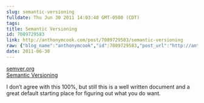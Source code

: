 ```yaml
---
slug: semantic-versioning
fulldate: Thu Jun 30 2011 14:03:48 GMT-0500 (CDT)
tags:
title: Semantic Versioning
id: 7089729583
link: http://anthonymcook.com/post/7089729583/semantic-versioning
raw: {"blog_name":"anthonymcook","id":7089729583,"post_url":"http://anthonymcook.com/post/7089729583/semantic-versioning","slug":"semantic-versioning","type":"link","date":"2011-06-30 19:03:48 GMT","timestamp":1309460628,"state":"published","format":"html","reblog_key":"qMKdoo3b","tags":[],"short_url":"http://tmblr.co/Z8I8zx6cbB0l","summary":"Semantic Versioning","recommended_source":null,"recommended_color":null,"highlighted":[],"note_count":0,"title":"Semantic Versioning","url":"http://semver.org/","link_author":null,"excerpt":null,"publisher":"semver.org","description":"<p>I don&rsquo;t agree with this 100%, but still this is a well written document and a great default starting place for figuring out what you do want.</p>","reblog":{"tree_html":"","comment":"<p>I don’t agree with this 100%, but still this is a well written document and a great default starting place for figuring out what you do want.</p>"},"trail":[{"blog":{"name":"anthonymcook","active":true,"theme":{"avatar_shape":"circle","background_color":"#FAFAFA","body_font":"Helvetica Neue","header_bounds":"","header_image":"https://secure.assets.tumblr.com/images/default_header/optica_pattern_05.png?_v=671444c5f47705cce40d8aefd23df3b1","header_image_focused":"https://secure.assets.tumblr.com/images/default_header/optica_pattern_05_focused_v3.png?_v=671444c5f47705cce40d8aefd23df3b1","header_image_scaled":"https://secure.assets.tumblr.com/images/default_header/optica_pattern_05_focused_v3.png?_v=671444c5f47705cce40d8aefd23df3b1","header_stretch":true,"link_color":"#529ECC","show_avatar":true,"show_description":true,"show_header_image":true,"show_title":true,"title_color":"#444444","title_font":"Gibson","title_font_weight":"bold"}},"post":{"id":"7089729583"},"content_raw":"<p>I don’t agree with this 100%, but still this is a well written document and a great default starting place for figuring out what you do want.</p>","content":"<p>I don’t agree with this 100%, but still this is a well written document and a great default starting place for figuring out what you do want.</p>","is_current_item":true,"is_root_item":true}],"body":"<a href=\"http://semver.org/\">http://semver.org/</a>\n\n<p>I don&rsquo;t agree with this 100%, but still this is a well written document and a great default starting place for figuring out what you do want.</p>"}
date: 2011-06-30
---
```


<aside class="url"><a href="http://semver.org">
<div>semver.org</div>
Semantic Versioning
</a></aside>

I don’t agree with this 100%, but still this is a well written document
and a great default starting place for figuring out what you do want.

